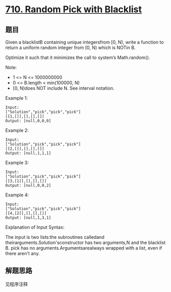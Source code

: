 # [710. Random Pick with Blacklist](https://leetcode.com/problems/random-pick-with-blacklist/)

## 题目

Given a blacklistB containing unique integersfrom [0, N), write a function to return a uniform random integer from [0, N) which is NOTin B.

Optimize it such that it minimizes the call to system&rsquo;s Math.random().

Note:

- 1 <= N <= 1000000000
- 0 <= B.length < min(100000, N)
- [0, N)does NOT include N. See interval notation.

Example 1:

```text
Input:
["Solution","pick","pick","pick"]
[[1,[]],[],[],[]]
Output: [null,0,0,0]
```

Example 2:

```text
Input:
["Solution","pick","pick","pick"]
[[2,[]],[],[],[]]
Output: [null,1,1,1]
```

Example 3:

```text
Input:
["Solution","pick","pick","pick"]
[[3,[1]],[],[],[]]
Output: [null,0,0,2]
```

Example 4:

```text
Input:
["Solution","pick","pick","pick"]
[[4,[2]],[],[],[]]
Output: [null,1,3,1]
```

Explanation of Input Syntax:

The input is two lists:the subroutines calledand theirarguments.Solution'sconstructor has two arguments,N and the blacklist B. pick has no arguments.Argumentsarealways wrapped with a list, even if there aren't any.

## 解题思路

见程序注释

